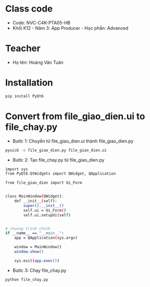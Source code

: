# Class code
* Code: NVC-C4K-PTA05-HB
* Khối K12 - Năm 3: App Producer - Học phần: Advanced
# Teacher
* Họ tên: Hoàng Văn Tuân
# Installation
```bash
pip install PyQt6
```
# Convert from file_giao_dien.ui to file_chay.py
* Bước 1: Chuyển từ file_giao_dien.ui thành file_giao_dien.py
```bash
pyuic6 -o file_giao_dien.py file_giao_dien.ui
```
* Bước 2: Tạo file_chay.py từ file_giao_dien.py
```bash
import sys
from PyQt6.QtWidgets import QWidget, QApplication

from file_giao_dien import Ui_Form


class MainWindow(QWidget):
    def __init__(self):
        super().__init__()
        self.ui = Ui_Form()
        self.ui.setupUi(self)


# chuong trinh chinh
if __name__ == "__main__":
    app = QApplication(sys.argv)

    window = MainWindow()
    window.show()

    sys.exit(app.exec())

```
* Bước 3: Chạy file_chay.py
```bash
python file_chay.py
```
